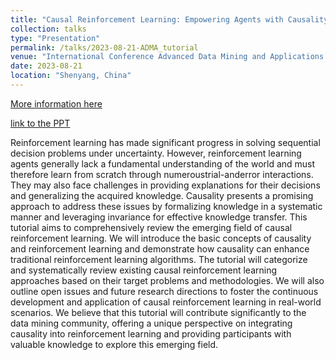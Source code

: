 ```yaml
---
title: "Causal Reinforcement Learning: Empowering Agents with Causality"
collection: talks
type: "Presentation"
permalink: /talks/2023-08-21-ADMA_tutorial
venue: "International Conference Advanced Data Mining and Applications 2023"
date: 2023-08-21
location: "Shenyang, China"
---
```


[More information here](https://adma2023.uqcloud.net/tutorial.html)

[link to the PPT](https://2wildkids.com/files/ADMA2023-Tutorial-CausalRL-ZhihongDeng.pdf)

Reinforcement learning has made significant progress in solving sequential decision problems under uncertainty. However, reinforcement learning agents generally lack a fundamental understanding of the world and must therefore learn from scratch through numeroustrial-anderror interactions. They may also face challenges in providing explanations for their decisions and generalizing the acquired knowledge. Causality presents a promising approach to address these issues by formalizing knowledge in a systematic manner and leveraging invariance for effective knowledge transfer. This tutorial aims to comprehensively review the emerging field of causal reinforcement learning. We will introduce the basic concepts of causality and reinforcement learning and demonstrate how causality can enhance traditional reinforcement learning algorithms. The tutorial will categorize and systematically review existing causal reinforcement learning approaches based on their target problems and methodologies. We will also outline open issues and future research directions to foster the continuous development and application of causal reinforcement learning in real-world scenarios. We believe that this tutorial will contribute significantly to the data mining community, offering a unique perspective on integrating causality into reinforcement learning and providing participants with valuable knowledge to explore this emerging field.
